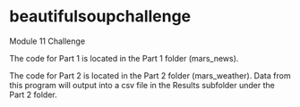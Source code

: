 # beautifulsoupchallenge
Module 11 Challenge

The code for Part 1 is located in the Part 1 folder (mars_news).

The code for Part 2 is located in the Part 2 folder (mars_weather). Data from this program will output into a csv file in the Results subfolder under the Part 2 folder.

